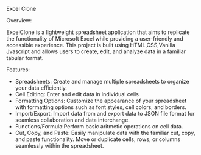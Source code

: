 Excel Clone

Overview:

ExcelClone is a lightweight spreadsheet application that aims to replicate the functionality of Microsoft Excel while providing a user-friendly and accessible experience. This project is built using HTML,CSS,Vanilla Jvascript and allows users to create, edit, and analyze data in a familiar tabular format.

Features:
 * Spreadsheets: Create and manage multiple spreadsheets to organize your data efficiently.
 * Cell Editing: Enter and edit data in individual cells
 * Formatting Options: Customize the appearance of your spreadsheet with formatting options such as font styles, cell colors, and borders.
 * Import/Export: Import data from and export data to JSON file format for seamless collaboration and data interchange.
 * Functions/Formula:Perform basic aritmetic operations on cell data.
 * Cut, Copy, and Paste: Easily manipulate data with the familiar cut, copy, and paste functionality. Move or duplicate cells, rows, or columns seamlessly within the spreadsheet.
   

